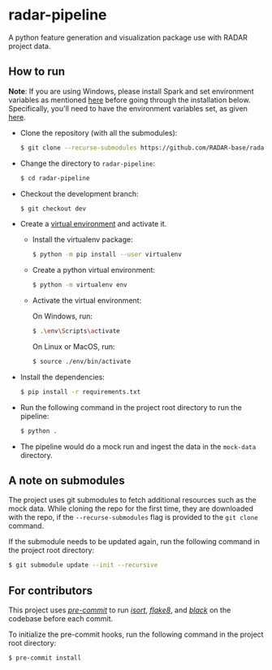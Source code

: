 # radar-pipeline

A python feature generation and visualization package use with RADAR project data.

## How to run

**Note**: If you are using Windows, please install Spark and set environment variables as mentioned [here](https://sparkbyexamples.com/spark/apache-spark-installation-on-windows/) before going through the installation below. Specifically, you'll need to have the environment variables set, as given [here](https://spark.apache.org/docs/1.6.0/configuration.html#environment-variables).

-   Clone the repository (with all the submodules):

    ```bash
    $ git clone --recurse-submodules https://github.com/RADAR-base/radar-pipeline.git
    ```

-   Change the directory to `radar-pipeline`:

    ```bash
    $ cd radar-pipeline
    ```

-   Checkout the development branch:

    ```bash
    $ git checkout dev
    ```

-   Create a [virtual environment](https://virtualenv.pypa.io/en/latest/installation.html) and activate it.

    -   Install the virtualenv package:

        ```bash
        $ python -m pip install --user virtualenv
        ```

    -   Create a python virtual environment:

        ```bash
        $ python -m virtualenv env
        ```

    -   Activate the virtual environment:

        On Windows, run:

        ```bash
        $ .\env\Scripts\activate
        ```

        On Linux or MacOS, run:

        ```bash
        $ source ./env/bin/activate
        ```

-   Install the dependencies:

    ```bash
    $ pip install -r requirements.txt
    ```

-   Run the following command in the project root directory to run the pipeline:

    ```bash
    $ python .
    ```

-   The pipeline would do a mock run and ingest the data in the `mock-data` directory.

## A note on submodules

The project uses git submodules to fetch additional resources such as the mock data. While cloning the repo for the first time, they are downloaded with the repo, if the `--recurse-submodules` flag is provided to the `git clone` command.

If the submodule needs to be updated again, run the following command in the project root directory:

```bash
$ git submodule update --init --recursive
```

## For contributors

This project uses [_pre-commit_](https://pre-commit.com/) to run [_isort_](https://pycqa.github.io/isort/), [_flake8_](https://flake8.pycqa.org/en/latest/), and [_black_](https://black.readthedocs.io/en/stable/) on the codebase before each commit.

To initialize the pre-commit hooks, run the following command in the project root directory:

```bash
$ pre-commit install
```
